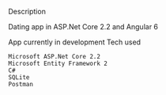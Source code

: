 
Description

Dating app in ASP.Net Core 2.2 and Angular 6

App currently in development
Tech used

    Microsoft ASP.Net Core 2.2
    Microsoft Entity Framework 2
    C#
    SQLite
    Postman
